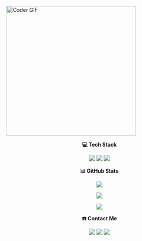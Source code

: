 <img align="center" alt="Coder GIF" width=350 src="https://miro.medium.com/max/1360/0*7Q3yvSIv_t0ioJ-Z.gif"></img>

<div align="center">
  <b><p align="center">💻 Tech Stack</p></b>
  <p align="center">
    <img src="https://img.shields.io/badge/python-3670A0?style=for-the-badge&logo=python&logoColor=ffdd54">
    <img src="https://img.shields.io/badge/koyeb-%430098.svg?style=for-the-badge&logo=koyeb&logoColor=430098">
    <img src="https://img.shields.io/badge/MongoDB-%234ea94b.svg?style=for-the-badge&logo=mongodb&logoColor=white">
  </p>
</div>

<div align="center">
  <b><p align="center">📊 GitHub Stats</p></b>
  <p align="center">
    <img src="https://github-stats-alpha.vercel.app/api/?username=BKM-TG-Info&cc=000&tc=00ff00&ic=fff000&include_all_commits=true&bc=fff" align="center">
  </p>
  <p align="center">
    <img src="https://github-readme-stats.vercel.app/api?username=BKM-TG-Info&show_icons=true&theme=highcontrast" align="center">
  </p>
  <p align="center">
    <img src="https://github-readme-stats.vercel.app/api/top-langs/?username=BKM-TG-Info&theme=highcontrast&hide_border=false&include_all_commits=true&layout=compact&count_private=true&token=GIT_TOKEN" align="center">
  </p>
</div>

<div align="center">
  <b><p align="center">☎️ Contact Me</p></b>
  <p align="center">
    <a href="https://telegram.me/DARKL0RD_TG"><img src="https://img.shields.io/badge/Telegram-%231877F2.svg?logo=Telegram&logoColor=white"></a>
    <a href="https://instagram.com/maity.speaking_"><img src="https://img.shields.io/badge/Instagram-%23E4405F.svg?logo=Instagram&logoColor=white"></a>
    <a href="https://facebook.com/61550232132439"><img src="https://img.shields.io/badge/Facebook-%231877F2.svg?logo=Facebook&logoColor=white"></a>
  </p>
</div>
